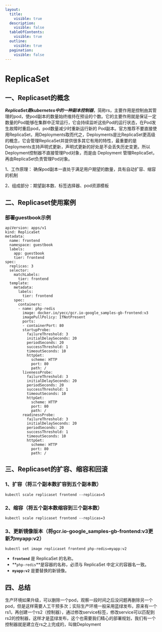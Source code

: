 ```yaml
---
layout:
  title:
    visible: true
  description:
    visible: false
  tableOfContents:
    visible: true
  outline:
    visible: true
  pagination:
    visible: false
---
```


# ReplicaSet

## 一、Replicaset的概念

_**ReplicaSet是kubernetes中的一种副本控制器**_，简称rs，主要作用是控制由其管理的pod，使pod副本的数量始终维持在预设的个数。它的主要作用就是保证一定数量的Pod能够在集群中正常运行，它会持续监听这些Pod的运行状态，在Pod发生故障时重启pod，pod数量减少时重新运行新的 Pod副本。官方推荐不要直接使用ReplicaSet，用Deployments取而代之，Deployments是比ReplicaSet更高级的概念，它会管理ReplicaSet并提供很多其它有用的特性，最重要的是Deployments支持声明式更新，声明式更新的好处是不会丢失历史变更。所以Deployment控制器不直接管理Pod对象，而是由 Deployment 管理ReplicaSet，再由ReplicaSet负责管理Pod对象。

1、工作原理： 确保pod副本一直处于满足用户期望的数量，具有自动扩容、缩容的机制

2、组成部分：期望副本数、标签选择器、pod资源模板

## 二、Replicaset使用案例

### 部署guestbook示例

```
apiVersion: apps/v1
kind: ReplicaSet
metadata:
  name: frontend
  namespace: guestbook
  labels:
    app: guestbook
    tier: frontend
spec:
  replicas: 3
  selector:
    matchLabels:
      tier: frontend
  template:
    metadata:
      labels:
        tier: frontend
    spec:
      containers:
      - name: php-redis
        image: docker.io/yecc/gcr.io-google_samples-gb-frontend:v3
        imagePullPolicy: IfNotPresent
        ports:
        - containerPort: 80
        startupProbe:
          failureThreshold: 3
          initialDelaySeconds: 20
          periodSeconds: 20
          successThreshold: 1
          timeoutSeconds: 10
          httpGet: 
            scheme: HTTP
            port: 80
            path: /
        livenessProbe:
          failureThreshold: 3
          initialDelaySeconds: 20
          periodSeconds: 20
          successThreshold: 1
          timeoutSeconds: 10
          httpGet: 
            scheme: HTTP
            port: 80
            path: /
        readinessProbe:
          failureThreshold: 3
          initialDelaySeconds: 20
          periodSeconds: 20
          successThreshold: 1
          timeoutSeconds: 10
          httpGet: 
            scheme: HTTP
            port: 80
            path: /
```

## 三、Replicaset的扩容、缩容和回滚

### 1、扩容（将三个副本数扩容到五个副本数） <a href="#id-1-kuo-rong-jiang-liang-ge-fu-ben-shu-kuo-rong-dao-san-ge-fu-ben-shu" id="id-1-kuo-rong-jiang-liang-ge-fu-ben-shu-kuo-rong-dao-san-ge-fu-ben-shu"></a>

```
kubectl scale replicaset frontend --replicas=5
```

### 2、缩容（将五个副本数缩容到三个副本数） <a href="#id-2-suo-rong-jiang-san-ge-fu-ben-shu-suo-rong-dao-liang-ge-fu-ben-shu" id="id-2-suo-rong-jiang-san-ge-fu-ben-shu-suo-rong-dao-liang-ge-fu-ben-shu"></a>

```
kubectl scale replicaset frontend --replicas=3
```

### 3、更新镜像版本（将gcr.io-google\_samples-gb-frontend:v3更新为myapp:v2） <a href="#id-3-geng-xin-jing-xiang-ban-ben-jiang-nginx-geng-xin-wei-nginx1.16.1" id="id-3-geng-xin-jing-xiang-ban-ben-jiang-nginx-geng-xin-wei-nginx1.16.1"></a>

```
kubectl set image replicaset frontend php-redis=myapp:v2
```

* **`frontend`** 是 ReplicaSet 的名称。
* **`php-redis`**是容器的名称，必须与 ReplicaSet 中定义的容器名一致。
* **`myapp:v2`** 是要替换的新镜像。

## 四、总结

生产环境如果升级，可以删除一个pod，观察一段时间之后没问题再删除另一个pod，但是这样需要人工干预多次；实际生产环境一般采用蓝绿发布，原来有一个rs1，再创建一个rs2（控制器），通过修改service标签，修改service可以匹配到rs2的控制器，这样才是蓝绿发布，这个也需要我们精心的部署规划，我们有一个控制器就是建立在rs之上完成的，叫做Deployment
